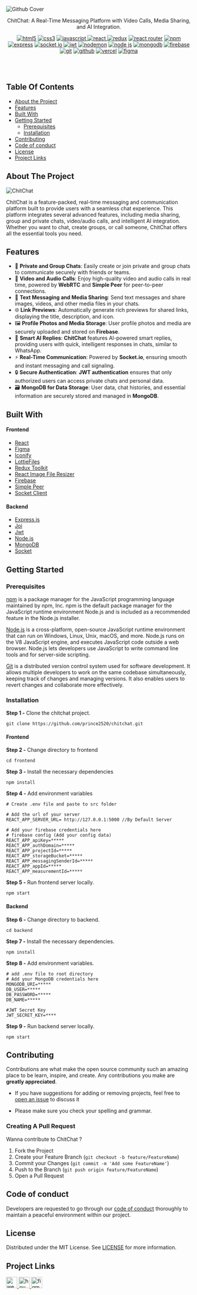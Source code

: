 ![Github Cover](https://github.com/prince2520/chitchat/assets/68547999/f8294b0b-f530-4918-85be-c7011652704e)

<p align = "center">
ChitChat: A Real-Time Messaging Platform with Video Calls, Media Sharing, and AI Integration.
</p>


<p align="center" width="50%">
<a href="https://html.com/" target="_blank" rel="noreferrer"> <img src="https://img.shields.io/badge/html5-%23E34F26.svg?style=for-the-badge&logo=html5&logoColor=white" alt="html5"/></a>
<a href="https://developer.mozilla.org/en-US/docs/Web/CSS" target="_blank" rel="noreferrer"> <img src="https://img.shields.io/badge/css3-%231572B6.svg?style=for-the-badge&logo=css3&logoColor=white" alt="css3"/></a>
<a href="https://www.w3schools.com/js/" target="_blank" rel="noreferrer"> <img src="https://img.shields.io/badge/javascript-%23323330.svg?style=for-the-badge&logo=javascript&logoColor=%23F7DF1E" alt="javascript"/> </a>
<a href="https://legacy.reactjs.org/docs/getting-started.html" target="_blank" rel="noreferrer"> <img src="https://img.shields.io/badge/react-%2320232a.svg?style=for-the-badge&logo=react&logoColor=%2361DAFB" alt="react"/> </a>
<a href="https://redux.js.org/" target="_blank" rel="noreferrer"> <img src="https://img.shields.io/badge/redux-%23593d88.svg?style=for-the-badge&logo=redux&logoColor=white" alt="redux"/></a>
<a href="https://reactrouter.com/en/main" target="_blank" rel="noreferrer"> <img src="https://img.shields.io/badge/React_Router-CA4245?style=for-the-badge&logo=react-router&logoColor=white" alt="react router"/></a>
<a href="https://www.npmjs.com/" target="_blank" rel="noreferrer"> <img src="https://img.shields.io/badge/NPM-%23CB3837.svg?style=for-the-badge&logo=npm&logoColor=white" alt="npm"/></a>
<a href="https://expressjs.com/" target="_blank" rel="noreferrer"> <img src="https://img.shields.io/badge/express.js-%23404d59.svg?style=for-the-badge&logo=express&logoColor=%2361DAFB" alt="express"/></a>
<a href="https://socket.io/" target="_blank" rel="noreferrer"> <img src="https://img.shields.io/badge/Socket.io-black?style=for-the-badge&logo=socket.io&badgeColor=010101" alt="socket io"/></a>
<a href="https://jwt.io/" target="_blank" rel="noreferrer"> <img src="https://img.shields.io/badge/JWT-black?style=for-the-badge&logo=JSON%20web%20tokens" alt="jwt"/></a>
<a href="https://www.npmjs.com/package//nodemon" target="_blank" rel="noreferrer"> <img src="https://img.shields.io/badge/NODEMON-%23323330.svg?style=for-the-badge&logo=nodemon&logoColor=%BBDEAD" alt="nodemon"/></a>
<a href="https://reactrouter.com/en/main" target="_blank" rel="noreferrer"> <img src="https://img.shields.io/badge/node.js-6DA55F?style=for-the-badge&logo=node.js&logoColor=white" alt="node js"/></a>
<a href="https://www.mongodb.com/" target="_blank" rel="noreferrer"> <img src="https://img.shields.io/badge/MongoDB-%234ea94b.svg?style=for-the-badge&logo=mongodb&logoColor=white" alt="mongodb"/></a>
<a href="https://firebase.google.com/" target="_blank" rel="noreferrer"> <img src="https://img.shields.io/badge/firebase-%23039BE5.svg?style=for-the-badge&logo=firebase" alt="firebase"/></a>
<a href="https://git-scm.com/" target="_blank" rel="noreferrer"> <img src="https://img.shields.io/badge/git-%23F05033.svg?style=for-the-badge&logo=git&logoColor=white" alt="git"/></a>
<a href="https://github.com/" target="_blank" rel="noreferrer"> <img src="https://img.shields.io/badge/github-%23121011.svg?style=for-the-badge&logo=github&logoColor=white" alt="github"/></a>
<a href="https://vercel.com/" target="_blank" rel="noreferrer"> <img src="https://img.shields.io/badge/vercel-%23000000.svg?style=for-the-badge&logo=vercel&logoColor=white" alt="vercel"/></a>
<a href="https://www.figma.com/" target="_blank" rel="noreferrer"> <img src="https://img.shields.io/badge/figma-%23F24E1E.svg?style=for-the-badge&logo=figma&logoColor=white" alt="figma"/></a>
</p>

</br>
<br/>

## Table Of Contents
* [About the Project](#about-the-project)
* [Features](#features)
* [Built With](#built-with)
* [Getting Started](#getting-started)
  * [Prerequisites](#prerequisites)
  * [Installation](#installation)
* [Contributing](#contributing)
* [Code of conduct](#code-of-conduct)
* [License](#license)
* [Project Links](#project-links)


## About The Project
![ChitChat](https://github.com/prince2520/chitchat/assets/68547999/33f87002-83f3-41b3-8c5d-580130d29b72)


<p align="left">
ChitChat is a feature-packed, real-time messaging and communication platform built to provide users with a seamless chat experience. This platform integrates several advanced features, including media sharing, group and private chats, video/audio calls, and intelligent AI integration. Whether you want to chat, create groups, or call someone, ChitChat offers all the essential tools you need.

## Features 

- 🔐 **Private and Group Chats**: Easily create or join private and group chats to communicate securely with friends or teams.
- 🎥 **Video and Audio Calls**: Enjoy high-quality video and audio calls in real time, powered by **WebRTC** and **Simple Peer** for peer-to-peer connections.
- 💬 **Text Messaging and Media Sharing**: Send text messages and share images, videos, and other media files in your chats.
- 🌐 **Link Previews**: Automatically generate rich previews for shared links, displaying the title, description, and icon.
- 🖼️ **Profile Photos and Media Storage**: User profile photos and media are securely uploaded and stored on **Firebase**.
- 🤖 **Smart AI Replies**: **ChitChat** features AI-powered smart replies, providing users with quick, intelligent responses in chats, similar to WhatsApp.
- ⚡ **Real-Time Communication**: Powered by **Socket.io**, ensuring smooth and instant messaging and call signaling.
- 🔒 **Secure Authentication**: **JWT authentication** ensures that only authorized users can access private chats and personal data.
- 🗃️ **MongoDB for Data Storage**: User data, chat histories, and essential information are securely stored and managed in **MongoDB**.


 
## Built With
#### Frontend
* [React](https://react.dev/)
* [Figma](https://www.figma.com/)
* [Iconify](https://iconify.design/)
* [LottieFiles](https://lottiefiles.com/)
* [Redux Toolkit](https://redux-toolkit.js.org/)
* [React Image File Resizer](https://www.npmjs.com/package/react-image-file-resizer)
* [Firebase](https://firebase.google.com/)
* [Simple Peer](https://www.npmjs.com/package/simple-peer)
* [Socket Client](https://socket.io/docs/v4/client-api/)

#### Backend
* [Express.js](https://expressjs.com/)
* [Joi](https://joi.dev/)
* [Jwt](https://jwt.io/)
* [Node.js](https://nodejs.org/en)
* [MongoDB](https://mongodb.com/)
* [Socket](https://www.npmjs.com/package/socket.io)

## Getting Started  

### Prerequisites
<a href="https://www.npmjs.com/package/npm" >npm</a>  is a package manager for the JavaScript programming language maintained by npm, Inc. npm is the default package manager for the JavaScript runtime environment Node.js and is included as a recommended feature in the Node.js installer. 

<a href="https://nodejs.org/en">Node.js</a> is a cross-platform, open-source JavaScript runtime environment that can run on Windows, Linux, Unix, macOS, and more. Node.js runs on the V8 JavaScript engine, and executes JavaScript code outside a web browser. Node.js lets developers use JavaScript to write command line tools and for server-side scripting.

<a href="https://git-scm.com/downloads" >Git</a> is a distributed version control system used for software development. It allows multiple developers to work on the same codebase simultaneously, keeping track of changes and managing versions. It also enables users to revert changes and collaborate more effectively.


### Installation

<p><b>Step 1 -</b> Clone the chitchat project.</p>

```
git clone https://github.com/prince2520/chitchat.git
```

#### Frontend

<p><b>Step 2 -</b> Change directory to frontend </p>

```
cd frontend 
```

<p><b>Step 3 -</b> Install the necessary dependencies </p>

```
npm install 
```

<p><b>Step 4 -</b> Add environment variables </p>

```
# Create .env file and paste to src folder

# Add the url of your server
REACT_APP_SERVER_URL= http://127.0.0.1:5000 //By Default Server

# Add your firebase credentials here
# firebase config (Add your config data)
REACT_APP_apiKey=*****
REACT_APP_authDomain=*****
REACT_APP_projectId=*****
REACT_APP_storageBucket=*****
REACT_APP_messagingSenderId=*****
REACT_APP_appId=*****
REACT_APP_measurementId=*****
```
<p><b>Step 5 -</b> Run frontend server locally.</p>

```
npm start 
```

#### Backend

<p><b>Step 6 -</b> Change directory to backend. </p>

```
cd backend 
```

<p><b>Step 7 -</b> Install the necessary dependencies. </p>

```
npm install 
```

<p><b>Step 8 -</b> Add environment variables. </p>

```
# add .env file to root directory
# Add your MongoDB credentials here
MONGODB_URI=*****
DB_USER=*****
DB_PASSWORD=*****
DB_NAME=*****

#JWT Secret Key
JWT_SECRET_KEY=****

```

<p><b>Step 9 -</b> Run backend server locally.</p>

```
npm start
```

## Contributing

Contributions are what make the open source community such an amazing place to be learn, inspire, and create. Any contributions you make are **greatly appreciated**.
* If you have suggestions for adding or removing projects, feel free to [open an issue](https://github.com/prince2520/chitchat/issues) to discuss it

* Please make sure you check your spelling and grammar.

### Creating A Pull Request

Wanna contribute to ChitChat ?

1. Fork the Project
2. Create your Feature Branch (`git checkout -b feature/FeatureName`)
3. Commit your Changes (`git commit -m 'Add some FeatureName'`)
4. Push to the Branch (`git push origin feature/FeatureName`)
5. Open a Pull Request


## Code of conduct

Developers are requested to go through our <a href="https://github.com/prince2520/chitchat/blob/main/CODE_OF_CONDUCT.md">code of conduct</a> thoroughly to maintain a peaceful environment within our project.

## License
Distributed under the MIT License. See [LICENSE](https://github.com/prince2520/chitchat/blob/main/LICENSE) for more information.

## Project Links
<p align="left">
<a href="https://chiitchat.vercel.app/auth/login" target="_blank" rel="noreferrer"> <img src="https://github.com/prince2520/animesuper/assets/68547999/56ca3f30-2eb8-48fb-a669-2cadd5fc3297" alt="website" height="30"/> </a>
<a href="https://www.youtube.com/watch?v=Dq76QVwMyxc" target="_blank" rel="noreferrer"> <img src="https://github.com/prince2520/animesuper/assets/68547999/fc73f01d-9043-4756-a8fd-b9b029b20c39" alt="hou"  height="30"/> </a>
<a href="https://www.figma.com/file/bd0paKNg49My3fX5vHR9r4/ChitChat?type=design&node-id=0%3A1&mode=design&t=33lYqE1rsVVEVnTk-1" target="_blank" rel="noreferrer"> <img src="https://github.com/prince2520/animesuper/assets/68547999/a973c973-0031-4712-a573-07189646f6d5" alt="figma" height="30"/></a>
